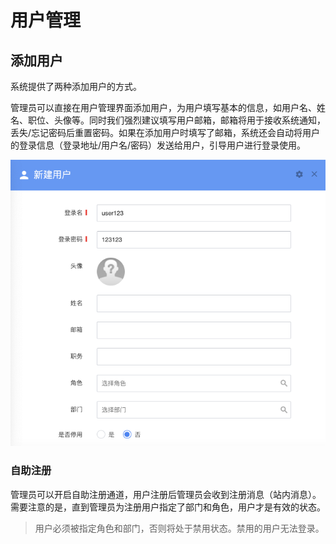 # 用户管理

## 添加用户



系统提供了两种添加用户的方式。

管理员可以直接在用户管理界面添加用户，为用户填写基本的信息，如用户名、姓名、职位、头像等。同时我们强烈建议填写用户邮箱，邮箱将用于接收系统通知，丢失/忘记密码后重置密码。如果在添加用户时填写了邮箱，系统还会自动将用户的登录信息（登录地址/用户名/密码）发送给用户，引导用户进行登录使用。

![](../images/D3DFB7F1-0CE2-408F-A5B7-FE41CEE8DB5F.png)



### 自助注册

管理员可以开启自助注册通道，用户注册后管理员会收到注册消息（站内消息）。需要注意的是，直到管理员为注册用户指定了部门和角色，用户才是有效的状态。



> 用户必须被指定角色和部门，否则将处于禁用状态。禁用的用户无法登录。